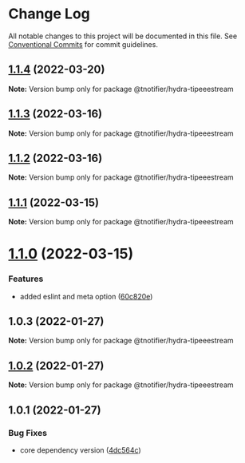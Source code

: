 # Change Log

All notable changes to this project will be documented in this file.
See [Conventional Commits](https://conventionalcommits.org) for commit guidelines.

## [1.1.4](https://github.com/tnotifier/hydra/compare/@tnotifier/hydra-tipeeestream@1.1.3...@tnotifier/hydra-tipeeestream@1.1.4) (2022-03-20)

**Note:** Version bump only for package @tnotifier/hydra-tipeeestream





## [1.1.3](https://github.com/tnotifier/hydra/compare/@tnotifier/hydra-tipeeestream@1.1.2...@tnotifier/hydra-tipeeestream@1.1.3) (2022-03-16)

**Note:** Version bump only for package @tnotifier/hydra-tipeeestream





## [1.1.2](https://github.com/tnotifier/hydra/compare/@tnotifier/hydra-tipeeestream@1.1.1...@tnotifier/hydra-tipeeestream@1.1.2) (2022-03-16)

**Note:** Version bump only for package @tnotifier/hydra-tipeeestream





## [1.1.1](https://github.com/tnotifier/hydra/compare/@tnotifier/hydra-tipeeestream@1.1.0...@tnotifier/hydra-tipeeestream@1.1.1) (2022-03-15)

**Note:** Version bump only for package @tnotifier/hydra-tipeeestream





# [1.1.0](https://github.com/tnotifier/hydra/compare/@tnotifier/hydra-tipeeestream@1.0.3...@tnotifier/hydra-tipeeestream@1.1.0) (2022-03-15)


### Features

* added eslint and meta option ([60c820e](https://github.com/tnotifier/hydra/commit/60c820e6c53250cdf3d35925a269e2142e2e89cf))





## 1.0.3 (2022-01-27)

**Note:** Version bump only for package @tnotifier/hydra-tipeeestream





## [1.0.2](https://github.com/tnotifier/hydra/compare/@tnotifier/hydra-tipeeestream@1.0.1...@tnotifier/hydra-tipeeestream@1.0.2) (2022-01-27)

**Note:** Version bump only for package @tnotifier/hydra-tipeeestream





## 1.0.1 (2022-01-27)


### Bug Fixes

* core dependency version ([4dc564c](https://github.com/tnotifier/hydra/commit/4dc564cbff42c3780f0b32d1867a7dce97b27a28))
